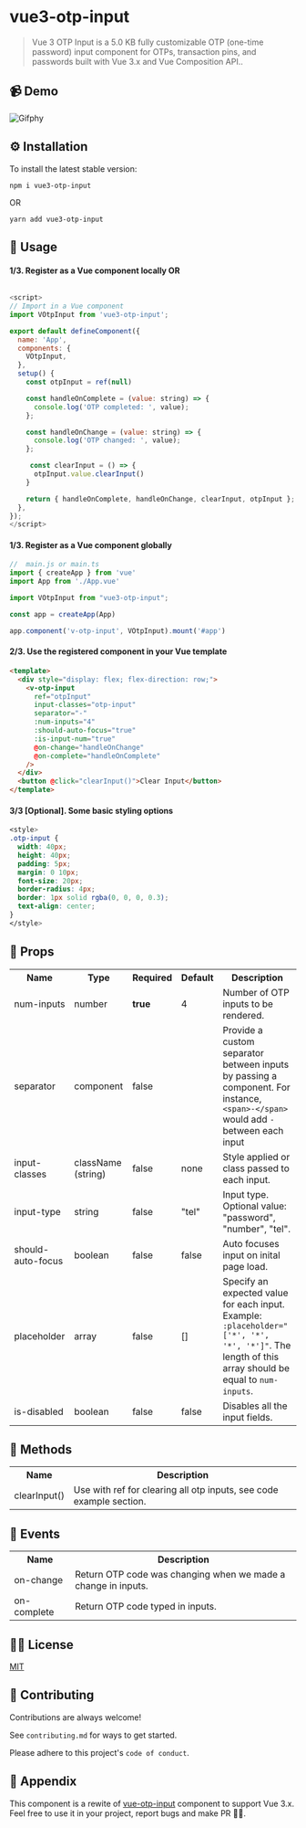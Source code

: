 # vue3-otp-input

> Vue 3 OTP Input is a 5.0 KB fully customizable OTP (one-time password) input component for OTPs, transaction pins, and passwords built with Vue 3.x and Vue Composition API..

## 📹 Demo

![Gifphy](https://media.giphy.com/media/Db04PkC7vMzqksOpq6/giphy.gif)

## ⚙️ Installation

To install the latest stable version:

```
npm i vue3-otp-input
```

OR

```
yarn add vue3-otp-input
```


## 📖 Usage


#### 1/3. Register as a Vue component locally OR

```javascript

<script>
// Import in a Vue component
import VOtpInput from 'vue3-otp-input';

export default defineComponent({
  name: 'App',
  components: {
    VOtpInput,
  },
  setup() {
    const otpInput = ref(null)

    const handleOnComplete = (value: string) => {
      console.log('OTP completed: ', value);
    };

    const handleOnChange = (value: string) => {
      console.log('OTP changed: ', value);
    };

     const clearInput = () => {
      otpInput.value.clearInput()
    }

    return { handleOnComplete, handleOnChange, clearInput, otpInput };
  },
});
</script>

```

#### 1/3. Register as a Vue component globally

```js
//  main.js or main.ts
import { createApp } from 'vue'
import App from './App.vue'

import VOtpInput from "vue3-otp-input";

const app = createApp(App)

app.component('v-otp-input', VOtpInput).mount('#app')

```

#### 2/3. Use the registered component in your Vue template

```html
<template>
  <div style="display: flex; flex-direction: row;">
    <v-otp-input
      ref="otpInput"
      input-classes="otp-input"
      separator="-"
      :num-inputs="4"
      :should-auto-focus="true"
      :is-input-num="true"
      @on-change="handleOnChange"
      @on-complete="handleOnComplete"
    />
  </div>
  <button @click="clearInput()">Clear Input</button>
</template>
```

#### 3/3 [Optional]. Some basic styling options

```css
<style>
.otp-input {
  width: 40px;
  height: 40px;
  padding: 5px;
  margin: 0 10px;
  font-size: 20px;
  border-radius: 4px;
  border: 1px solid rgba(0, 0, 0, 0.3);
  text-align: center;
}
</style>
```

## 🍔 Props

<table>
  <tr>
    <th>Name<br></th>
    <th>Type</th>
    <th>Required</th>
    <th>Default</th>
    <th>Description</th>
  </tr>
  <tr>
    <td>num-inputs</td>
    <td>number</td>
    <td><strong>true</strong></td>
    <td>4</td>
    <td>Number of OTP inputs to be rendered.</td>
  </tr>
  <tr>
    <td>separator</td>
    <td>component<br></td>
    <td>false</td>
    <td></td>
    <td>Provide a custom separator between inputs by passing a component. For instance, <code>&lt;span&gt;-&lt;/span&gt;</code> would add <code>-</code> between each input</td>
  </tr>
  <tr>
    <td>input-classes</td>
    <td>className (string)</td>
    <td>false</td>
    <td>none</td>
    <td>Style applied or class passed to each input.</td>
  </tr>
  <tr>
      <td>input-type</td>
      <td>string</td>
      <td>false</td>
      <td>"tel"</td>
      <td>Input type. Optional value: "password", "number", "tel".</td>
    </tr>
  <tr>
    <td>should-auto-focus</td>
    <td>boolean</td>
    <td>false</td>
    <td>false</td>
    <td>Auto focuses input on inital page load.</td>
  </tr>
  <tr>
    <td>placeholder</td>
    <td>array</td>
    <td>false</td>
    <td>[]</td>
    <td>Specify an expected value for each input. Example: <code>:placeholder="['*', '*', '*', '*']"</code>. The length of this array should be equal to <code>num-inputs</code>.</td>
  </tr>
  <tr>
    <td>is-disabled</td>
    <td>boolean</td>
    <td>false</td>
    <td>false</td>
    <td>Disables all the input fields.</td>
  </tr>
</table>

## 🤺 Methods

<table>
  <tr>
    <th>Name<br></th>
    <th>Description</th>
  </tr>
  <tr>
     <td>clearInput()</td>
     <td>Use with ref for clearing all otp inputs, see code example section.</td>
  </tr>
</table>

## 🐴 Events

<table>
  <tr>
    <th>Name<br></th>
    <th>Description</th>
  </tr>
  <tr>
     <td>on-change</td>
     <td>Return OTP code was changing when we made a change in inputs.</td>
    </tr>
  <tr>
    <td>on-complete</td>
    <td>Return OTP code typed in inputs.</td>
  </tr>
</table>

## 🤟🏽 License

[MIT](https://choosealicense.com/licenses/mit/)

## 📓 Contributing

Contributions are always welcome!

See `contributing.md` for ways to get started.

Please adhere to this project's `code of conduct`.

## 🧸 Appendix

This component is a rewite of [vue-otp-input](https://github.com/bachdgvn/vue-otp-input) component to support Vue 3.x. Feel free to use it in your project, report bugs and make PR 👏🏽.
